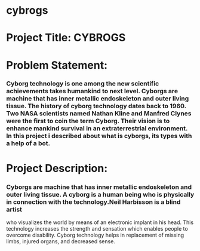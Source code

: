 # cybrogs

# Project Title: CYBROGS

# Problem Statement: 
### Cyborg technology is one among the new scientific achievements takes humankind to next level. Cyborgs are machine that has inner metallic endoskeleton and outer living tissue. The history of cyborg technology dates back to 1960. Two NASA scientists named Nathan Kline and Manfred Clynes were the first to coin the term Cyborg. Their vision is to enhance mankind survival in an extraterrestrial environment. In this project i described about what is cyborgs, its types with a help of a bot.

# Project Description:
### Cyborgs are machine that has inner metallic endoskeleton and outer living tissue. A cyborg is a human being who is physically in connection with the technology.Neil Harbisson is a blind artist
who visualizes the world by means of an electronic implant in his head. This technology increases the strength and sensation which enables people to overcome disability. Cyborg technology helps in replacement of missing limbs, injured organs, and decreased sense.

